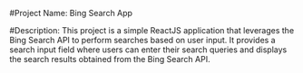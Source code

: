 #Project Name: Bing Search App

#Description:
This project is a simple ReactJS application that leverages the Bing Search API to perform searches based on user input. It provides a search input field where users can enter their search queries and displays the search results obtained from the Bing Search API.
